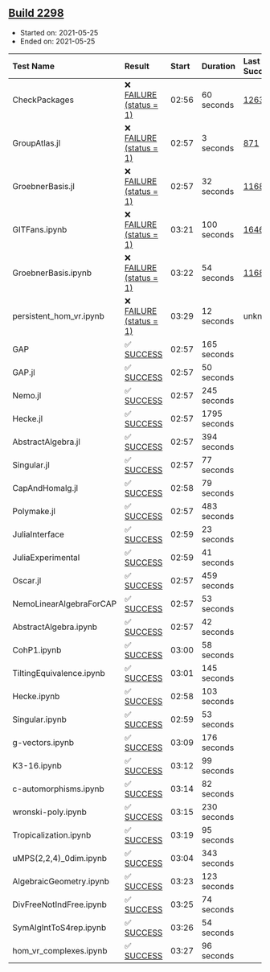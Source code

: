 ## [Build 2298](https://oscarci.mathematik.uni-kl.de/job/oscar-stable/2298/)

* Started on: 2021-05-25
* Ended on: 2021-05-25

| Test Name    | Result | Start | Duration | Last Success | First Failure |
|:-------------|:-------|:------|:---------|:-------------|:--------------|
| CheckPackages | ❌ [FAILURE (status = 1)](https://oscarci.mathematik.uni-kl.de/job/oscar-stable/2298/artifact/logs/build-2298/CheckPackages.log) | 02:56 | 60 seconds | [1263](https://oscarci.mathematik.uni-kl.de/job/oscar-stable/1263/) | [1264](https://oscarci.mathematik.uni-kl.de/job/oscar-stable/1264/) |
| GroupAtlas.jl | ❌ [FAILURE (status = 1)](https://oscarci.mathematik.uni-kl.de/job/oscar-stable/2298/artifact/logs/build-2298/GroupAtlas.jl.log) | 02:57 | 3 seconds | [871](https://oscarci.mathematik.uni-kl.de/job/oscar-stable/871/) | [872](https://oscarci.mathematik.uni-kl.de/job/oscar-stable/872/) |
| GroebnerBasis.jl | ❌ [FAILURE (status = 1)](https://oscarci.mathematik.uni-kl.de/job/oscar-stable/2298/artifact/logs/build-2298/GroebnerBasis.jl.log) | 02:57 | 32 seconds | [1168](https://oscarci.mathematik.uni-kl.de/job/oscar-stable/1168/) | [1169](https://oscarci.mathematik.uni-kl.de/job/oscar-stable/1169/) |
| GITFans.ipynb | ❌ [FAILURE (status = 1)](https://oscarci.mathematik.uni-kl.de/job/oscar-stable/2298/artifact/logs/build-2298/GITFans.ipynb.log) | 03:21 | 100 seconds | [1646](https://oscarci.mathematik.uni-kl.de/job/oscar-stable/1646/) | [1647](https://oscarci.mathematik.uni-kl.de/job/oscar-stable/1647/) |
| GroebnerBasis.ipynb | ❌ [FAILURE (status = 1)](https://oscarci.mathematik.uni-kl.de/job/oscar-stable/2298/artifact/logs/build-2298/GroebnerBasis.ipynb.log) | 03:22 | 54 seconds | [1168](https://oscarci.mathematik.uni-kl.de/job/oscar-stable/1168/) | [1169](https://oscarci.mathematik.uni-kl.de/job/oscar-stable/1169/) |
| persistent_hom_vr.ipynb | ❌ [FAILURE (status = 1)](https://oscarci.mathematik.uni-kl.de/job/oscar-stable/2298/artifact/logs/build-2298/persistent_hom_vr.ipynb.log) | 03:29 | 12 seconds | unknown | unknown |
| GAP | ✅ [SUCCESS](https://oscarci.mathematik.uni-kl.de/job/oscar-stable/2298/artifact/logs/build-2298/GAP.log) | 02:57 | 165 seconds |  |  |
| GAP.jl | ✅ [SUCCESS](https://oscarci.mathematik.uni-kl.de/job/oscar-stable/2298/artifact/logs/build-2298/GAP.jl.log) | 02:57 | 50 seconds |  |  |
| Nemo.jl | ✅ [SUCCESS](https://oscarci.mathematik.uni-kl.de/job/oscar-stable/2298/artifact/logs/build-2298/Nemo.jl.log) | 02:57 | 245 seconds |  |  |
| Hecke.jl | ✅ [SUCCESS](https://oscarci.mathematik.uni-kl.de/job/oscar-stable/2298/artifact/logs/build-2298/Hecke.jl.log) | 02:57 | 1795 seconds |  |  |
| AbstractAlgebra.jl | ✅ [SUCCESS](https://oscarci.mathematik.uni-kl.de/job/oscar-stable/2298/artifact/logs/build-2298/AbstractAlgebra.jl.log) | 02:57 | 394 seconds |  |  |
| Singular.jl | ✅ [SUCCESS](https://oscarci.mathematik.uni-kl.de/job/oscar-stable/2298/artifact/logs/build-2298/Singular.jl.log) | 02:57 | 77 seconds |  |  |
| CapAndHomalg.jl | ✅ [SUCCESS](https://oscarci.mathematik.uni-kl.de/job/oscar-stable/2298/artifact/logs/build-2298/CapAndHomalg.jl.log) | 02:58 | 79 seconds |  |  |
| Polymake.jl | ✅ [SUCCESS](https://oscarci.mathematik.uni-kl.de/job/oscar-stable/2298/artifact/logs/build-2298/Polymake.jl.log) | 02:57 | 483 seconds |  |  |
| JuliaInterface | ✅ [SUCCESS](https://oscarci.mathematik.uni-kl.de/job/oscar-stable/2298/artifact/logs/build-2298/JuliaInterface.log) | 02:59 | 23 seconds |  |  |
| JuliaExperimental | ✅ [SUCCESS](https://oscarci.mathematik.uni-kl.de/job/oscar-stable/2298/artifact/logs/build-2298/JuliaExperimental.log) | 02:59 | 41 seconds |  |  |
| Oscar.jl | ✅ [SUCCESS](https://oscarci.mathematik.uni-kl.de/job/oscar-stable/2298/artifact/logs/build-2298/Oscar.jl.log) | 02:57 | 459 seconds |  |  |
| NemoLinearAlgebraForCAP | ✅ [SUCCESS](https://oscarci.mathematik.uni-kl.de/job/oscar-stable/2298/artifact/logs/build-2298/NemoLinearAlgebraForCAP.log) | 02:57 | 53 seconds |  |  |
| AbstractAlgebra.ipynb | ✅ [SUCCESS](https://oscarci.mathematik.uni-kl.de/job/oscar-stable/2298/artifact/logs/build-2298/AbstractAlgebra.ipynb.log) | 02:57 | 42 seconds |  |  |
| CohP1.ipynb | ✅ [SUCCESS](https://oscarci.mathematik.uni-kl.de/job/oscar-stable/2298/artifact/logs/build-2298/CohP1.ipynb.log) | 03:00 | 58 seconds |  |  |
| TiltingEquivalence.ipynb | ✅ [SUCCESS](https://oscarci.mathematik.uni-kl.de/job/oscar-stable/2298/artifact/logs/build-2298/TiltingEquivalence.ipynb.log) | 03:01 | 145 seconds |  |  |
| Hecke.ipynb | ✅ [SUCCESS](https://oscarci.mathematik.uni-kl.de/job/oscar-stable/2298/artifact/logs/build-2298/Hecke.ipynb.log) | 02:58 | 103 seconds |  |  |
| Singular.ipynb | ✅ [SUCCESS](https://oscarci.mathematik.uni-kl.de/job/oscar-stable/2298/artifact/logs/build-2298/Singular.ipynb.log) | 02:59 | 53 seconds |  |  |
| g-vectors.ipynb | ✅ [SUCCESS](https://oscarci.mathematik.uni-kl.de/job/oscar-stable/2298/artifact/logs/build-2298/g-vectors.ipynb.log) | 03:09 | 176 seconds |  |  |
| K3-16.ipynb | ✅ [SUCCESS](https://oscarci.mathematik.uni-kl.de/job/oscar-stable/2298/artifact/logs/build-2298/K3-16.ipynb.log) | 03:12 | 99 seconds |  |  |
| c-automorphisms.ipynb | ✅ [SUCCESS](https://oscarci.mathematik.uni-kl.de/job/oscar-stable/2298/artifact/logs/build-2298/c-automorphisms.ipynb.log) | 03:14 | 82 seconds |  |  |
| wronski-poly.ipynb | ✅ [SUCCESS](https://oscarci.mathematik.uni-kl.de/job/oscar-stable/2298/artifact/logs/build-2298/wronski-poly.ipynb.log) | 03:15 | 230 seconds |  |  |
| Tropicalization.ipynb | ✅ [SUCCESS](https://oscarci.mathematik.uni-kl.de/job/oscar-stable/2298/artifact/logs/build-2298/Tropicalization.ipynb.log) | 03:19 | 95 seconds |  |  |
| uMPS(2,2,4)_0dim.ipynb | ✅ [SUCCESS](https://oscarci.mathematik.uni-kl.de/job/oscar-stable/2298/artifact/logs/build-2298/uMPS-2-2-4-_0dim.ipynb.log) | 03:04 | 343 seconds |  |  |
| AlgebraicGeometry.ipynb | ✅ [SUCCESS](https://oscarci.mathematik.uni-kl.de/job/oscar-stable/2298/artifact/logs/build-2298/AlgebraicGeometry.ipynb.log) | 03:23 | 123 seconds |  |  |
| DivFreeNotIndFree.ipynb | ✅ [SUCCESS](https://oscarci.mathematik.uni-kl.de/job/oscar-stable/2298/artifact/logs/build-2298/DivFreeNotIndFree.ipynb.log) | 03:25 | 74 seconds |  |  |
| SymAlgIntToS4rep.ipynb | ✅ [SUCCESS](https://oscarci.mathematik.uni-kl.de/job/oscar-stable/2298/artifact/logs/build-2298/SymAlgIntToS4rep.ipynb.log) | 03:26 | 54 seconds |  |  |
| hom_vr_complexes.ipynb | ✅ [SUCCESS](https://oscarci.mathematik.uni-kl.de/job/oscar-stable/2298/artifact/logs/build-2298/hom_vr_complexes.ipynb.log) | 03:27 | 96 seconds |  |  |

